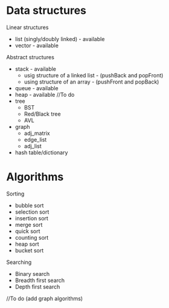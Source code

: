 # Data structures

Linear structures
* list (singly/doubly linked) - available
* vector - available

Abstract structures
* stack - available
  * usig structure of a linked list - (pushBack and popFront)
  * using structure of an array - (pushFront and popBack)
* queue - available
* heap - available
//To do
* tree
  * BST
  * Red/Black tree
  * AVL
* graph 
  * adj_matrix
  * edge_list
  * adj_list
* hash table/dictionary
# Algorithms
Sorting
* bubble sort
* selection sort
* insertion sort
* merge sort
* quick sort 
* counting sort
* heap sort
* bucket sort 

Searching
* Binary search
* Breadth first search
* Depth first search

//To do
(add graph algorithms)
